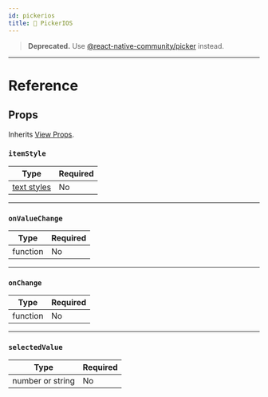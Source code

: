 ```yaml
---
id: pickerios
title: 🚧 PickerIOS
---
```


> **Deprecated.** Use [@react-native-community/picker](https://github.com/react-native-community/react-native-picker) instead.

---

# Reference

## Props

Inherits [View Props](docs/view.md#props).

### `itemStyle`

| Type                               | Required |
| ---------------------------------- | -------- |
| [text styles](docs/text-style-props.md) | No       |

---

### `onValueChange`

| Type     | Required |
| -------- | -------- |
| function | No       |

---

### `onChange`

| Type     | Required |
| -------- | -------- |
| function | No       |

---

### `selectedValue`

| Type             | Required |
| ---------------- | -------- |
| number or string | No       |
